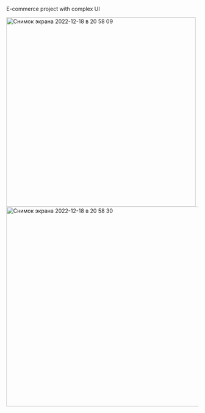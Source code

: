 E-commerce project with complex UI



<img width="496" alt="Снимок экрана 2022-12-18 в 20 58 09" src="https://user-images.githubusercontent.com/103990532/208310204-4e3beb88-588e-420b-9bde-c9067a1a6e4f.png">

<img width="523" alt="Снимок экрана 2022-12-18 в 20 58 30" src="https://user-images.githubusercontent.com/103990532/208310209-e4cc9a7b-4a35-4fca-b42d-84ca0b408f71.png">
